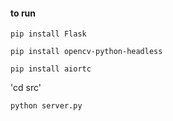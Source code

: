 #### to run

`pip install Flask`

`pip install opencv-python-headless`

`pip install aiortc`

'cd src'

`python server.py`
